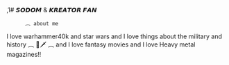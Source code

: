 ,1# 𝙎𝙊𝘿𝙊𝙈 & 𝙆𝙍𝙀𝘼𝙏𝙊𝙍 𝙁𝘼𝙉
             
          ︵ about me
I love warhammer40k and star wars and I love things about the military 
and history ︵  🐾🗡  ︵  and I love fantasy movies and I love Heavy metal magazines!!

